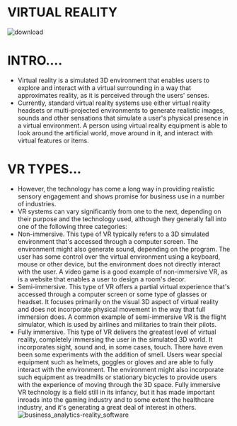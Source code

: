 # VIRTUAL REALITY 
![download](https://user-images.githubusercontent.com/98481882/212399727-2cb06001-f16c-4179-8a70-c0b2cd44e083.jpg)

# INTRO....

* Virtual reality is a simulated 3D environment that enables users to explore and interact with a virtual surrounding in a way that approximates reality, as it is perceived through the users' senses.
* Currently, standard virtual reality systems use either virtual reality headsets or multi-projected environments to generate realistic images, sounds and other     sensations that simulate a user's physical presence in a virtual environment. A person using virtual reality equipment is able to look around the artificial world,  move around in it, and interact with virtual features or items. 

# VR TYPES...

* However, the technology has come a long way in providing realistic sensory engagement and shows promise for business use in a number of industries.
* VR systems can vary significantly from one to the next, depending on their purpose and the technology used, although they generally fall into one of the following three categories:
* Non-immersive. This type of VR typically refers to a 3D simulated environment that's accessed through a computer screen. The environment might also generate sound, depending on the program. The user has some control over the virtual environment using a keyboard, mouse or other device, but the environment does not directly interact with the user. A video game is a good example of non-immersive VR, as is a website that enables a user to design a room's decor.
* Semi-immersive. This type of VR offers a partial virtual experience that's accessed through a computer screen or some type of glasses or headset. It focuses primarily on the visual 3D aspect of virtual reality and does not incorporate physical movement in the way that full immersion does. A common example of semi-immersive VR is the flight simulator, which is used by airlines and militaries to train their pilots.
* Fully immersive. This type of VR delivers the greatest level of virtual reality, completely immersing the user in the simulated 3D world. It incorporates sight, sound and, in some cases, touch. There have even been some experiments with the addition of smell. Users wear special equipment such as helmets, goggles or gloves and are able to fully interact with the environment. The environment might also incorporate such equipment as treadmills or stationary bicycles to provide users with the experience of moving through the 3D space. Fully immersive VR technology is a field still in its infancy, but it has made important inroads into the gaming industry and to some extent the healthcare industry, and it's generating a great deal of interest in others.
![business_analytics-reality_software](https://user-images.githubusercontent.com/98481882/212408310-cf1085df-89f1-4da2-9425-66245d6c1770.png)
